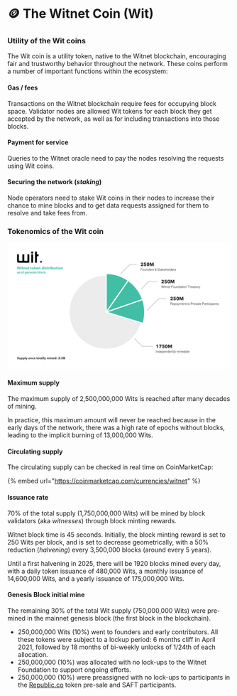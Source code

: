 # 🪙 The Witnet Coin (Wit)

### Utility of the Wit coins

The Wit coin is a utility token, native to the Witnet blockchain, encouraging fair and trustworthy behavior throughout the network. These coins perform a number of important functions within the ecosystem:

#### Gas / fees

Transactions on the Witnet blockchain require fees for occupying block space. Validator nodes are allowed Wit tokens for each block they get accepted by the network, as well as for including transactions into those blocks.

#### Payment for service

Queries to the Witnet oracle need to pay the nodes resolving the requests using Wit coins.

#### Securing the network (_staking_)

Node operators need to stake Wit coins in their nodes to increase their chance to mine blocks and to get data requests assigned for them to resolve and take fees from.

### Tokenomics of the Wit coin

![(click to enlarge)](<../../.gitbook/assets/image (2).png>)

#### Maximum supply

The maximum supply of 2,500,000,000 Wits is reached after many decades of mining.

In practice, this maximum amount will never be reached because in the early days of the network, there was a high rate of epochs without blocks, leading to the implicit burning of 13,000,000 Wits.

#### Circulating supply

The circulating supply can be checked in real time on CoinMarketCap:

{% embed url="https://coinmarketcap.com/currencies/witnet" %}

#### Issuance rate

70% of the total supply (1,750,000,000 Wits) will be mined by block validators (aka _witnesses_) through block minting rewards.

Witnet block time is 45 seconds. Initially, the block minting reward is set to 250 Wits per block, and is set to decrease geometrically, with a 50% reduction (_halvening_) every 3,500,000 blocks (around every 5 years).

Until a first halvening in 2025, there will be 1920 blocks mined every day, with a daily token issuance of 480,000 Wits, a monthly issuance of 14,600,000 Wits, and a yearly issuance of 175,000,000 Wits.

#### Genesis Block initial mine

The remaining 30% of the total Wit supply (750,000,000 Wits) were pre-mined in the mainnet genesis block (the first block in the blockchain).

* 250,000,000 Wits (10%) went to founders and early contributors. All these tokens were subject to a lockup period: 6 months cliff in April 2021, followed by 18 months of bi-weekly unlocks of 1/24th of each allocation.
* 250,000,000 (10%) was allocated with no lock-ups to the Witnet Foundation to support ongoing efforts.
* 250,000,000 (10%) were preassigned with no lock-ups to participants in the [Republic.co](https://republic.co/witnet) token pre-sale and SAFT participants.
